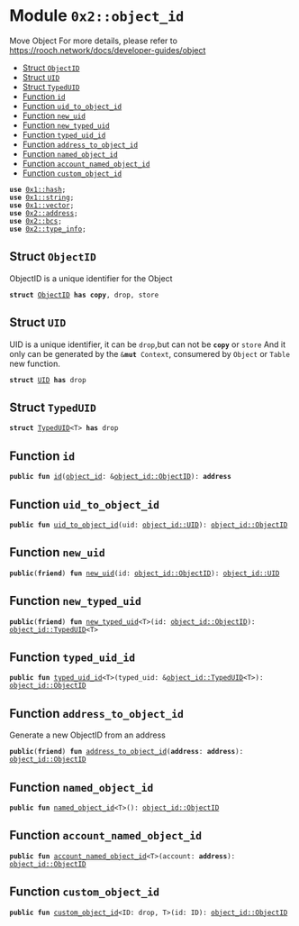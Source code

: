 
<a name="0x2_object_id"></a>

# Module `0x2::object_id`

Move Object
For more details, please refer to https://rooch.network/docs/developer-guides/object


-  [Struct `ObjectID`](#0x2_object_id_ObjectID)
-  [Struct `UID`](#0x2_object_id_UID)
-  [Struct `TypedUID`](#0x2_object_id_TypedUID)
-  [Function `id`](#0x2_object_id_id)
-  [Function `uid_to_object_id`](#0x2_object_id_uid_to_object_id)
-  [Function `new_uid`](#0x2_object_id_new_uid)
-  [Function `new_typed_uid`](#0x2_object_id_new_typed_uid)
-  [Function `typed_uid_id`](#0x2_object_id_typed_uid_id)
-  [Function `address_to_object_id`](#0x2_object_id_address_to_object_id)
-  [Function `named_object_id`](#0x2_object_id_named_object_id)
-  [Function `account_named_object_id`](#0x2_object_id_account_named_object_id)
-  [Function `custom_object_id`](#0x2_object_id_custom_object_id)


<pre><code><b>use</b> <a href="">0x1::hash</a>;
<b>use</b> <a href="">0x1::string</a>;
<b>use</b> <a href="">0x1::vector</a>;
<b>use</b> <a href="address.md#0x2_address">0x2::address</a>;
<b>use</b> <a href="bcs.md#0x2_bcs">0x2::bcs</a>;
<b>use</b> <a href="type_info.md#0x2_type_info">0x2::type_info</a>;
</code></pre>



<a name="0x2_object_id_ObjectID"></a>

## Struct `ObjectID`

ObjectID is a unique identifier for the Object


<pre><code><b>struct</b> <a href="object_id.md#0x2_object_id_ObjectID">ObjectID</a> <b>has</b> <b>copy</b>, drop, store
</code></pre>



<a name="0x2_object_id_UID"></a>

## Struct `UID`

UID is a unique identifier, it can be <code>drop</code>,but can not be <code><b>copy</b></code> or <code>store</code>
And it only can be generated by the <code>&<b>mut</b> Context</code>, consumered by <code>Object</code> or <code>Table</code> new function.


<pre><code><b>struct</b> <a href="object_id.md#0x2_object_id_UID">UID</a> <b>has</b> drop
</code></pre>



<a name="0x2_object_id_TypedUID"></a>

## Struct `TypedUID`



<pre><code><b>struct</b> <a href="object_id.md#0x2_object_id_TypedUID">TypedUID</a>&lt;T&gt; <b>has</b> drop
</code></pre>



<a name="0x2_object_id_id"></a>

## Function `id`



<pre><code><b>public</b> <b>fun</b> <a href="object_id.md#0x2_object_id_id">id</a>(<a href="object_id.md#0x2_object_id">object_id</a>: &<a href="object_id.md#0x2_object_id_ObjectID">object_id::ObjectID</a>): <b>address</b>
</code></pre>



<a name="0x2_object_id_uid_to_object_id"></a>

## Function `uid_to_object_id`



<pre><code><b>public</b> <b>fun</b> <a href="object_id.md#0x2_object_id_uid_to_object_id">uid_to_object_id</a>(uid: <a href="object_id.md#0x2_object_id_UID">object_id::UID</a>): <a href="object_id.md#0x2_object_id_ObjectID">object_id::ObjectID</a>
</code></pre>



<a name="0x2_object_id_new_uid"></a>

## Function `new_uid`



<pre><code><b>public</b>(<b>friend</b>) <b>fun</b> <a href="object_id.md#0x2_object_id_new_uid">new_uid</a>(id: <a href="object_id.md#0x2_object_id_ObjectID">object_id::ObjectID</a>): <a href="object_id.md#0x2_object_id_UID">object_id::UID</a>
</code></pre>



<a name="0x2_object_id_new_typed_uid"></a>

## Function `new_typed_uid`



<pre><code><b>public</b>(<b>friend</b>) <b>fun</b> <a href="object_id.md#0x2_object_id_new_typed_uid">new_typed_uid</a>&lt;T&gt;(id: <a href="object_id.md#0x2_object_id_ObjectID">object_id::ObjectID</a>): <a href="object_id.md#0x2_object_id_TypedUID">object_id::TypedUID</a>&lt;T&gt;
</code></pre>



<a name="0x2_object_id_typed_uid_id"></a>

## Function `typed_uid_id`



<pre><code><b>public</b> <b>fun</b> <a href="object_id.md#0x2_object_id_typed_uid_id">typed_uid_id</a>&lt;T&gt;(typed_uid: &<a href="object_id.md#0x2_object_id_TypedUID">object_id::TypedUID</a>&lt;T&gt;): <a href="object_id.md#0x2_object_id_ObjectID">object_id::ObjectID</a>
</code></pre>



<a name="0x2_object_id_address_to_object_id"></a>

## Function `address_to_object_id`

Generate a new ObjectID from an address


<pre><code><b>public</b>(<b>friend</b>) <b>fun</b> <a href="object_id.md#0x2_object_id_address_to_object_id">address_to_object_id</a>(<b>address</b>: <b>address</b>): <a href="object_id.md#0x2_object_id_ObjectID">object_id::ObjectID</a>
</code></pre>



<a name="0x2_object_id_named_object_id"></a>

## Function `named_object_id`



<pre><code><b>public</b> <b>fun</b> <a href="object_id.md#0x2_object_id_named_object_id">named_object_id</a>&lt;T&gt;(): <a href="object_id.md#0x2_object_id_ObjectID">object_id::ObjectID</a>
</code></pre>



<a name="0x2_object_id_account_named_object_id"></a>

## Function `account_named_object_id`



<pre><code><b>public</b> <b>fun</b> <a href="object_id.md#0x2_object_id_account_named_object_id">account_named_object_id</a>&lt;T&gt;(account: <b>address</b>): <a href="object_id.md#0x2_object_id_ObjectID">object_id::ObjectID</a>
</code></pre>



<a name="0x2_object_id_custom_object_id"></a>

## Function `custom_object_id`



<pre><code><b>public</b> <b>fun</b> <a href="object_id.md#0x2_object_id_custom_object_id">custom_object_id</a>&lt;ID: drop, T&gt;(id: ID): <a href="object_id.md#0x2_object_id_ObjectID">object_id::ObjectID</a>
</code></pre>
